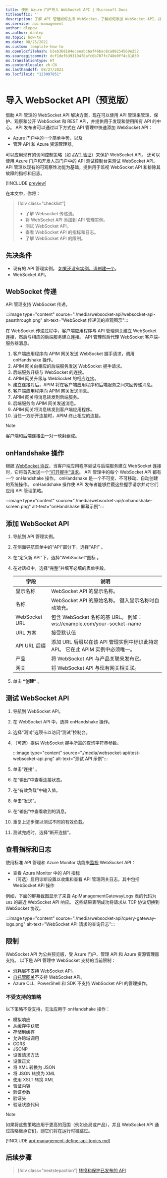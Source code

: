 ```yaml
---
title: 使用 Azure 门户导入 WebSocket API | Microsoft Docs
titleSuffix: ''
description: 了解 API 管理如何支持 WebSocket，了解如何添加 WebSocket API，并了解 WebSocket 限制。
ms.service: api-management
author: dlepow
ms.author: danlep
ms.topic: how-to
ms.date: 08/25/2021
ms.custom: template-how-to
ms.openlocfilehash: b3eb368184eceeabc6af46bac8ca08254560e252
ms.sourcegitcommit: dcf1defb393104f8afc6b707fc748e0ff4c81830
ms.translationtype: HT
ms.contentlocale: zh-CN
ms.lasthandoff: 08/27/2021
ms.locfileid: "123097851"
---
```

# <a name="import-a-websocket-api-preview"></a>导入 WebSocket API（预览版）

借助 API 管理的 WebSocket API 解决方案，现在可以使用 API 管理来管理、保护、观察和公开 WebSocket 和 REST API，并提供用于发现和使用所有 API 的中心。 API 发布者可以通过以下方式在 API 管理中快速添加 WebSocket API：
* Azure 门户中的一个简单手势，以及 
* 管理 API 和 Azure 资源管理器。 

可以应用现有的访问控制策略（如 [JWT 验证](./api-management-access-restriction-policies.md#ValidateJWT)）来保护 WebSocket API。 还可以使用 Azure 门户和开发人员门户中的 API 测试控制台来测试 WebSocket API。 API 管理以现有的可观察性功能为基础，提供用于监视 WebSocket API 和排除其故障的指标和日志。 

[!INCLUDE [preview](./includes/preview/preview-callout-websocket-api.md)]

在本文中，你将：
> [!div class="checklist"]
> * 了解 Websocket 传递流。
> * 将 WebSocket API 添加到 API 管理实例。
> * 测试 WebSocket API。
> * 查看 WebSocket API 的指标和日志。
> * 了解 WebSocket API 的限制。

## <a name="prerequisites"></a>先决条件

- 现有的 API 管理实例。 [如果还没有实例，请创建一个](get-started-create-service-instance.md)。
- WebSocket API。 

## <a name="websocket-passthrough"></a>WebSocket 传递

API 管理支持 WebSocket 传递。 

:::image type="content" source="./media/websocket-api/websocket-api-passthrough.png" alt-text="WebSocket 传递流的直观图示":::

在 WebSocket 传递过程中，客户端应用程序与 API 管理网关建立 WebSocket 连接，然后与相应的后端服务建立连接。 API 管理然后代理 WebSocket 客户端-服务器消息。

1. 客户端应用程序向 APIM 网关发送 WebSocket 握手请求，调用 onHandshake 操作。
1. APIM 网关向相应的后端服务发送 WebSocket 握手请求。
1. 后端服务升级与 WebSocket 的连接。
1. APIM 网关升级与 WebSocket 的相应连接。
1. 建立连接对后，APIM 将在客户端应用程序和后端服务之间来回传递消息。
1. 客户端应用程序向 APIM 网关发送消息。
1. APIM 网关将消息转发到后端服务。
1. 后端服务向 APIM 网关发送消息。
1. APIM 网关将消息转发到客户端应用程序。
1. 当任一方断开连接时，APIM 终止相应的连接。

> [!NOTE]
> 客户端和后端连接由一对一映射组成。 

## <a name="onhandshake-operation"></a>onHandshake 操作

根据 [WebSocket 协议](https://tools.ietf.org/html/rfc6455)，当客户端应用程序尝试与后端服务建立 WebSocket 连接时，它将首先发送一个[“打开握手”请求](https://tools.ietf.org/html/rfc6455#page-6)。 API 管理中的每个 WebSocket API 都有一个 onHandshake 操作。 onHandshake 是一个不可变、不可移动、自动创建的系统操作。 onHandshake 操作使 API 发布者能够拦截这些握手请求并对它们应用 API 管理策略。

:::image type="content" source="./media/websocket-api/onhandshake-screen.png" alt-text="onHandshake 屏幕示例":::

## <a name="add-a-websocket-api"></a>添加 WebSocket API

1. 导航到 API 管理实例。
1. 在侧面导航菜单中的“API”部分下，选择“API” 。
1. 在“定义新 API”下，选择“WebSocket”图标 。
1. 在对话框中，选择“完整”并填写必填的表单字段。

    | 字段 | 说明 |
    |----------------|-------|
    | 显示名称 | WebSocket API 的显示名称。 |
    | 名称 | WebSocket API 的原始名称。 键入显示名称时自动填充。 |
    | WebSocket URL | 包含 WebSocket 名称的基 URL。 例如：ws://example.com/your-socket-name |
    | URL 方案 | 接受默认值 |
    | API URL 后缀| 添加 URL 后缀以在该 API 管理实例中标识此特定 API。 它在此 APIM 实例中必须唯一。 |
    | 产品 | 将 WebSocket API 与产品关联来发布它。 |
    | 网关 | 将 WebSocket API 与现有网关相关联。 |
 
1. 单击 **“创建”** 。

## <a name="test-your-websocket-api"></a>测试 WebSocket API

1. 导航到 WebSocket API。
1. 在 WebSocket API 中，选择 onHandshake 操作。
1. 选择“测试”选项卡以访问“测试”控制台。 
1. （可选）提供 WebSocket 握手所需的查询字符串参数。

    :::image type="content" source="./media/websocket-api/test-websocket-api.png" alt-text="测试 API 示例":::

1. 单击“连接” 。
1. 在“输出”中查看连接状态。
1. 在“有效负载”中输入值。 
1. 单击“发送”。
1. 在“输出”中查看收到的消息。
1. 重复上述步骤以测试不同的有效负载。
1. 测试完成时，选择“断开连接”。

## <a name="view-metrics-and-logs"></a>查看指标和日志

使用标准 API 管理和 Azure Monitor 功能来[监视](api-management-howto-use-azure-monitor.md) WebSocket API：

* 查看 Azure Monitor 中的 API 指标
* （可选）启用诊断设置以收集和查看 API 管理网关日志，其中包括 WebSocket API 操作

例如，下面的屏幕截图显示了来自 ApiManagementGatewayLogs 表的代码为 `101` 的最近 WebSocket API 响应。 这些结果表明成功将请求从 TCP 协议切换到 WebSocket 协议。

:::image type="content" source="./media/websocket-api/query-gateway-logs.png" alt-text="WebSocket API 请求的查询日志":::

## <a name="limitations"></a>限制

WebSocket API 为公共预览版，受 Azure 门户、管理 API 和 Azure 资源管理器支持。 以下是 API 管理中 WebSocket 支持的当前限制：

* 消耗层不支持 WebSocket API。
* [自托管网关](./how-to-deploy-self-hosted-gateway-azure-arc.md)不支持 WebSocket API。
* Azure CLI、PowerShell 和 SDK 不支持 WebSocket API 的管理操作。

### <a name="unsupported-policies"></a>不受支持的策略

以下策略不受支持，无法应用于 onHandshake 操作：
*  模拟响应
* 从缓存中获取
* 存储到缓存
* 允许跨域调用
* CORS
* JSONP
*  设置请求方法
* 设置正文
* 将 XML 转换为 JSON
* 将 JSON 转换为 XML
* 使用 XSLT 转换 XML
* 验证内容
* 验证参数
* 验证头
* 验证状态代码

> [!NOTE]
> 如果将这些策略应用于更高的范围（例如全局或产品），并且 WebSocket API 通过策略继承它们，则它们将在运行时被跳过。

[!INCLUDE [api-management-define-api-topics.md](../../includes/api-management-define-api-topics.md)]

## <a name="next-steps"></a>后续步骤
> [!div class="nextstepaction"]
> [转换和保护已发布的 API](transform-api.md)